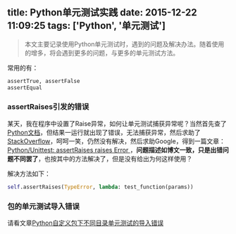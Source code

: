 title: Python单元测试实践
date: 2015-12-22 11:09:25
tags: ['Python', '单元测试']
---

> 本文主要记录使用Python单元测试时，遇到的问题及解决办法。随着使用的增多，将会遇到更多的问题，与更多的单元测试方法。

常用的有：

```Python
assertTrue, assertFalse
assertEqual
```


<!--more-->


### assertRaises引发的错误

某天，我在程序中设置了Raise异常，如何让单元测试捕获异常呢？当然首先查了[Python文档](https://docs.python.org/2/library/unittest.html#unittest.TestCase.assertRaises)，但结果一运行就出现了错误，无法捕获异常，然后求助了[StackOverflow](http://stackoverflow.com/questions/6103825/how-to-properly-use-unit-testings-assertraises-with-nonetype-objects)，呵呵一笑，仍然没有解决，然后求助Google，得到一篇文章：[Python/Unittest: assertRaises raises Error ](http://www.lengrand.fr/2011/12/pythonunittest-assertraises-raises-error/)，**问题描述如博文一致，只是出错问题不同罢了**，也按其中的方法解决了，但是没有给出为何这样使用？

解决方法如下：

```Python
self.assertRaises(TypeError, lambda: test_function(params))
```

### 包的单元测试导入错误

请看文章[Python自定义包下不同目录单元测试的导入错误](/2016/01/08/package-unittest-import-error/)

